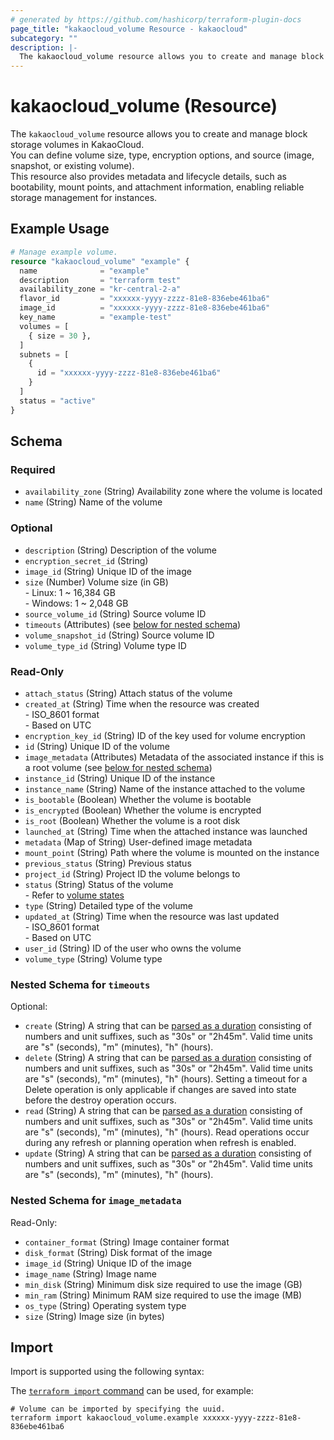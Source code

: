 ```yaml
---
# generated by https://github.com/hashicorp/terraform-plugin-docs
page_title: "kakaocloud_volume Resource - kakaocloud"
subcategory: ""
description: |-
  The kakaocloud_volume resource allows you to create and manage block storage volumes in KakaoCloud.You can define volume size, type, encryption options, and source (image, snapshot, or existing volume).This resource also provides metadata and lifecycle details, such as bootability, mount points, and attachment information, enabling reliable storage management for instances.
---
```


# kakaocloud_volume (Resource)

The `kakaocloud_volume` resource allows you to create and manage block storage volumes in KakaoCloud.  
You can define volume size, type, encryption options, and source (image, snapshot, or existing volume).  
This resource also provides metadata and lifecycle details, such as bootability, mount points, and attachment information, enabling reliable storage management for instances.

## Example Usage

```terraform
# Manage example volume.
resource "kakaocloud_volume" "example" {
  name              = "example"
  description       = "terraform test"
  availability_zone = "kr-central-2-a"
  flavor_id         = "xxxxxx-yyyy-zzzz-81e8-836ebe461ba6"
  image_id          = "xxxxxx-yyyy-zzzz-81e8-836ebe461ba6"
  key_name          = "example-test"
  volumes = [
    { size = 30 },
  ]
  subnets = [
    {
      id = "xxxxxx-yyyy-zzzz-81e8-836ebe461ba6"
    }
  ]
  status = "active"
}
```

<!-- schema generated by tfplugindocs -->
## Schema

### Required

- `availability_zone` (String) Availability zone where the volume is located
- `name` (String) Name of the volume

### Optional

- `description` (String) Description of the volume
- `encryption_secret_id` (String)
- `image_id` (String) Unique ID of the image
- `size` (Number) Volume size (in GB)<br/>- Linux: 1 ~ 16,384 GB <br/>- Windows: 1 ~ 2,048 GB
- `source_volume_id` (String) Source volume ID
- `timeouts` (Attributes) (see [below for nested schema](#nestedatt--timeouts))
- `volume_snapshot_id` (String) Source volume ID
- `volume_type_id` (String) Volume type ID

### Read-Only

- `attach_status` (String) Attach status of the volume
- `created_at` (String) Time when the resource was created <br/> - ISO_8601 format <br/> - Based on UTC
- `encryption_key_id` (String) ID of the key used for volume encryption
- `id` (String) Unique ID of the volume
- `image_metadata` (Attributes) Metadata of the associated instance if this is a root volume (see [below for nested schema](#nestedatt--image_metadata))
- `instance_id` (String) Unique ID of the instance
- `instance_name` (String) Name of the instance attached to the volume
- `is_bootable` (Boolean) Whether the volume is bootable
- `is_encrypted` (Boolean) Whether the volume is encrypted
- `is_root` (Boolean) Whether the volume is a root disk
- `launched_at` (String) Time when the attached instance was launched
- `metadata` (Map of String) User-defined image metadata
- `mount_point` (String) Path where the volume is mounted on the instance
- `previous_status` (String) Previous status
- `project_id` (String) Project ID the volume belongs to
- `status` (String) Status of the volume <br/> - Refer to [volume states](https://docs.kakaocloud.com/en/service/bcs/vm/vm-main#volume-states)
- `type` (String) Detailed type of the volume
- `updated_at` (String) Time when the resource was last updated <br/> - ISO_8601 format <br/> - Based on UTC
- `user_id` (String) ID of the user who owns the volume
- `volume_type` (String) Volume type

<a id="nestedatt--timeouts"></a>
### Nested Schema for `timeouts`

Optional:

- `create` (String) A string that can be [parsed as a duration](https://pkg.go.dev/time#ParseDuration) consisting of numbers and unit suffixes, such as "30s" or "2h45m". Valid time units are "s" (seconds), "m" (minutes), "h" (hours).
- `delete` (String) A string that can be [parsed as a duration](https://pkg.go.dev/time#ParseDuration) consisting of numbers and unit suffixes, such as "30s" or "2h45m". Valid time units are "s" (seconds), "m" (minutes), "h" (hours). Setting a timeout for a Delete operation is only applicable if changes are saved into state before the destroy operation occurs.
- `read` (String) A string that can be [parsed as a duration](https://pkg.go.dev/time#ParseDuration) consisting of numbers and unit suffixes, such as "30s" or "2h45m". Valid time units are "s" (seconds), "m" (minutes), "h" (hours). Read operations occur during any refresh or planning operation when refresh is enabled.
- `update` (String) A string that can be [parsed as a duration](https://pkg.go.dev/time#ParseDuration) consisting of numbers and unit suffixes, such as "30s" or "2h45m". Valid time units are "s" (seconds), "m" (minutes), "h" (hours).


<a id="nestedatt--image_metadata"></a>
### Nested Schema for `image_metadata`

Read-Only:

- `container_format` (String) Image container format
- `disk_format` (String) Disk format of the image
- `image_id` (String) Unique ID of the image
- `image_name` (String) Image name
- `min_disk` (String) Minimum disk size required to use the image (GB)
- `min_ram` (String) Minimum RAM size required to use the image (MB)
- `os_type` (String) Operating system type
- `size` (String) Image size (in bytes)

## Import

Import is supported using the following syntax:

The [`terraform import` command](https://developer.hashicorp.com/terraform/cli/commands/import) can be used, for example:

```shell
# Volume can be imported by specifying the uuid.
terraform import kakaocloud_volume.example xxxxxx-yyyy-zzzz-81e8-836ebe461ba6
```
